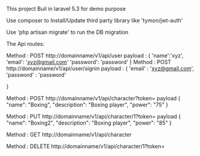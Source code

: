 This project Buil in laravel 5.3 for demo purpose

Use composer to Install/Update third party library like 'tymon/jwt-auth'

Use 'php artisan migrate' to run the DB migration

The Api routes:

Method : POST
http://domainname/v1/api/user
payload : 
{
	'name':'xyz',
	'email': 'xyz@gmail.com'
	'password': 'password'
}
Method : POST
http://domainname/v1/api/user/signin
payload : 
{
	'email' : 'xyz@gmail.com',
	'password' : 'password'
	
}

Method : POST
http://domainname/v1/api/character?token=
payload
{
	"name": "Boxing",
	"description": "Boxing player",
	"power": "75"
}

Method : PUT
http://domainname/v1/api/character/1?token=
payload
{
	"name": "Boxing2",
	"description": "Boxing player",
	"power": "85"
}


Method : GET
http://domainname/v1/api/character

Method : DELETE
http://domainname/v1/api/character/1?token=